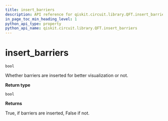 ```yaml
---
title: insert_barriers
description: API reference for qiskit.circuit.library.QFT.insert_barriers
in_page_toc_min_heading_level: 1
python_api_type: property
python_api_name: qiskit.circuit.library.QFT.insert_barriers
---
```


# insert\_barriers

<span id="qiskit.circuit.library.QFT.insert_barriers" />

`bool`

Whether barriers are inserted for better visualization or not.

**Return type**

`bool`

**Returns**

True, if barriers are inserted, False if not.

